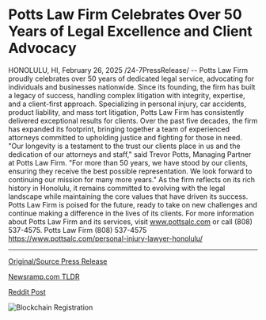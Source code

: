# Potts Law Firm Celebrates Over 50 Years of Legal Excellence and Client Advocacy

HONOLULU, HI, February 26, 2025 /24-7PressRelease/ -- Potts Law Firm proudly celebrates over 50 years of dedicated legal service, advocating for individuals and businesses nationwide. Since its founding, the firm has built a legacy of success, handling complex litigation with integrity, expertise, and a client-first approach.  Specializing in personal injury, car accidents, product liability, and mass tort litigation, Potts Law Firm has consistently delivered exceptional results for clients. Over the past five decades, the firm has expanded its footprint, bringing together a team of experienced attorneys committed to upholding justice and fighting for those in need.  "Our longevity is a testament to the trust our clients place in us and the dedication of our attorneys and staff," said Trevor Potts, Managing Partner at Potts Law Firm. "For more than 50 years, we have stood by our clients, ensuring they receive the best possible representation. We look forward to continuing our mission for many more years."  As the firm reflects on its rich history in Honolulu, it remains committed to evolving with the legal landscape while maintaining the core values that have driven its success. Potts Law Firm is poised for the future, ready to take on new challenges and continue making a difference in the lives of its clients.  For more information about Potts Law Firm and its services, visit www.pottsalc.com or call (808) 537-4575.  Potts Law Firm (808) 537-4575 https://www.pottsalc.com/personal-injury-lawyer-honolulu/ 

---

[Original/Source Press Release](https://www.24-7pressrelease.com/press-release/520038/potts-law-firm-celebrates-over-50-years-of-legal-excellence-and-client-advocacy)
                    

[Newsramp.com TLDR](https://newsramp.com/curated-news/potts-law-firm-marks-50-years-of-legal-service-in-honolulu/02e33a105d95d56a75ef7746cd64426d) 

 



[Reddit Post](https://www.reddit.com/r/newsramp/comments/1iyir6d/potts_law_firm_marks_50_years_of_legal_service_in/) 



![Blockchain Registration](https://cdn.newsramp.app/24-7PressRelease/qrcode/252/26/irisFG83.webp)